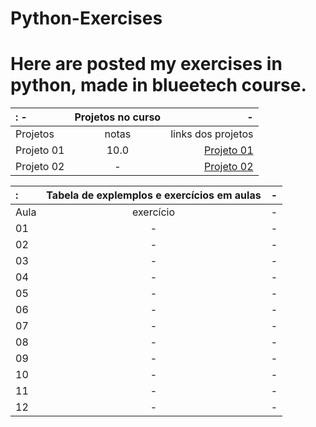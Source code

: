 # Python-Exercises

# Here are posted my exercises in python, made in blueetech course.
 

          
:   -    | Projetos no curso |        -
:---------|:-------:|----------------:
Projetos  | notas  | links dos projetos
Projeto 01|10.0    |<a href="https://github.com/HIKARO-290/Python-Exercises/blob/main/projetos/Projeto_01_%E2%80%93_Detetive.ipynb">Projeto 01</a>
Projeto 02| -      |<a href="https://github.com/HIKARO-290/Python-Exercises/blob/main/projetos/Projeto_02_jogo_Jokenpo.py">Projeto 02</a>

:  |Tabela de explemplos e exercícios em aulas|  -
:---------|:---------:|----------------:
Aula | exercício | -
01 | - | -
02 | - | -
03 | - | -
04 | - | -
05 | - | -
06 | - | -
07 | - | -
08 | - | -
09 | - | -
10 | - | -
11 | - | -
12 | - | -


